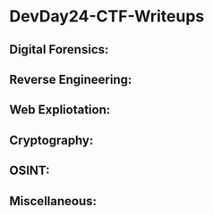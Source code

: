# DevDay24-CTF-Writeups

## Digital Forensics:
## Reverse Engineering:
## Web Expliotation:
## Cryptography:
## OSINT:
## Miscellaneous:

